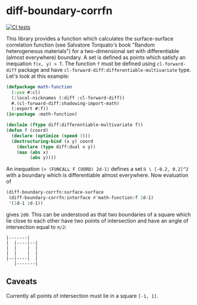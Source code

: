 # diff-boundary-corrfn
[![CI tests](https://github.com/fatimp/diff-boundary-corrfn/actions/workflows/test.yml/badge.svg)](https://github.com/fatimp/diff-boundary-corrfn/actions/workflows/test.yml)

This library provides a function which calculates the surface-surface
correlation function (see Salvatore Torquato's book "Random heterogeneous
materials") for a two-dimensional set with differentiable (almost everywhere)
boundary. A set is defined as points which satisfy an inequation `f(x, y) > T`.
The function `f` must be defined using `cl-forward-diff` package and have
`cl-forward-diff:differentiable-multivariate` type. Let's look at this example:

``` lisp
(defpackage math-function
  (:use #:cl)
  (:local-nicknames (:diff :cl-forward-diff))
  #.(cl-forward-diff:shadowing-import-math)
  (:export #:f))
(in-package :math-function)

(declaim (ftype diff:differentiable-multivariate f))
(defun f (coord)
  (declare (optimize (speed 3)))
  (destructuring-bind (x y) coord
    (declare (type diff:dual x y))
    (max (abs x)
         (abs y))))
```

An inequation `(> (FUNCALL F COORD) 2d-1)` defines a set `ℝ \ [-0.2, 0.2]^2` with
a boundary which is differentiable almost everywhere. Now evaluation of

``` lisp
(diff-boundary-corrfn:surface-surface
 (diff-boundary-corrfn:interface #'math-function:f 2d-1)
 '(1d-1 1d-1))
```

gives `2d0`. This can be understood as that two boundaries of a square which lie
close to each other have two points of intersection and have an angle of
intersection equal to `π/2`:

~~~~
|-------|
|  |----|--|
|  |    |  |
|  |    |  |
|--|----|  |
   |-------|
~~~~

## Caveats

Currently all points of intersection must lie in a square `[-1, 1]`.
